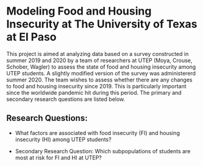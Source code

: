 # Modeling Food and Housing Insecurity at The University of Texas at El Paso

This project is aimed at analyzing data based on a survey constructed in summer 2019 and 2020 by a team of researchers at UTEP (Moya, Crouse, Schober, Wagler) to assess the state of food and housing insecurity among UTEP students. A slightly modified version of the survey was administererd summer 2020. The team wishes to assess whether there are any changes to food and housing insecurity since 2019. This is particularly important since the worldwide pandemic hit during this period. The primary and secondary research questions are listed below. 

## Research Questions:

* What factors are associated with food insecurity (FI) and housing insecurity (HI) among UTEP students?

* Secondary Research Question: Which subpopulations of students are most at risk for FI and HI at UTEP?
